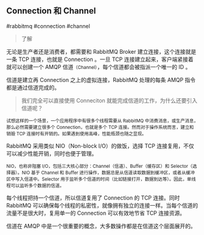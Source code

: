 ## Connection 和 Channel 

#rabbitmq #connection #channel

> 了解

无论是生产者还是消费者，都需要和 RabbitMQ Broker 建立连接，这个连接就是一条 TCP 连接，也就是 Connection 。一旦 TCP 连接建立起来，客户端紧接着就可以创建一个 AMQP 信道<small>（Channel）</small>，每个信道都会被指派一个唯一的 ID 。

信道是建立再 Connection 之上的虚拟连接，RabbitMQ 处理的每条 AMQP 指令都是通过信道完成的。

> 我们完全可以直接使用 Conneciton 就能完成信道的工作，为什么还要引入信道呢？

<small>试想这样的一个场景，一个应用程序中有很多个线程需要从 RabbitMQ 中消费消息，或生产消息，那么必然需要建立很多个 Connection，也就是多个 TCP 连接。然而对于操作系统而言，建立和销毁 TCP 连接时有开销的。如果遇到使用高峰，性能瓶颈也随之显现。</small>

RabbitMQ 采用类似 NIO（Non-block I/O）的做饭，选择 TCP 连接复用，不仅可以减少性能开销，同时也便于管理。

<small>NIO，也称非阻塞 I/O，包括三大核心部分：Channel（信道）、Buffer（缓存区）和 Selector（选择器）。NIO 基于 Channel 和 Buffer 进行操作，数据总是从信道读取数据到缓冲区，或者从缓冲区中写入信道中。Selector 用于监听多个信道的时间（比如链接打开，数据到达等）。因此，单线程可以监听多个数据的信道。</small>

每个线程把持一个信道，所以信道复用了 Connection 的 TCP 连接。同时 RabbitMQ 可以确保每个线程的私密性，就像拥有独立的连接一样。当每个信道的流量不是很大时，复用单一的 Connection 可以有效地节省 TCP 连接资源。

信道在 AMQP 中是一个很重要的概念，大多数操作都是在信道这个层面展开的。
